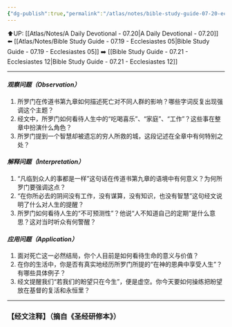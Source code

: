 ```yaml
---
{"dg-publish":true,"permalink":"/atlas/notes/bible-study-guide-07-20-ecclesiastes-09/"}
---
```


⬆️UP: [[Atlas/Notes/A Daily Devotional - 07.20\|A Daily Devotional - 07.20]]
⬅️ [[Atlas/Notes/Bible Study Guide - 07.19 - Ecclesiastes 05\|Bible Study Guide - 07.19 - Ecclesiastes 05]]
➡️ [[Bible Study Guide - 07.21 - Ecclesiastes 12\|Bible Study Guide - 07.21 - Ecclesiastes 12]] 

---


#### *观察问题（Observation）*

1. 所罗门在传道书第九章如何描述死亡对不同人群的影响？哪些字词反复出现强调这个主题？
2. 经文中，所罗门如何看待人生中的“吃喝喜乐”、“家庭”、“工作”？这些事在整章中扮演什么角色？
3. 所罗门提到一个智慧却被遗忘的穷人所救的城，这段记述在全章中有何特别之处？

#### *解释问题（Interpretation）*

1. “凡临到众人的事都是一样”这句话在传道书第九章的语境中有何意义？为何所罗门要强调这点？
2. “在你所必去的阴间没有工作，没有谋算，没有知识，也没有智慧”这句经文说明了什么对人生的提醒？
3. 所罗门如何看待人生的“不可预测性”？他说“人不知道自己的定期”是什么意思？这对当时听众有何警醒？

#### *应用问题（Application）*

1. 面对死亡这一必然结局，你个人目前是如何看待生命的意义与价值？
2. 在你的生活中，你是否有真实地经历所罗门所提的“在神的恩典中享受人生”？有哪些具体例子？
3. 经文提醒我们“若我们的盼望只在今生”，便是虚空。你今天要如何操练把盼望放在基督的复活和永恒里？


---
### 【经文注释】（摘自《圣经研修本》）

